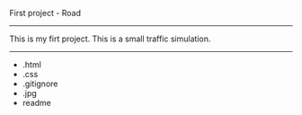 First project - Road

------------------------------


This is my firt project. This is a small traffic simulation. 

-------------------------------


+ .html
+ .css 
+ .gitignore
+ .jpg
+ readme
